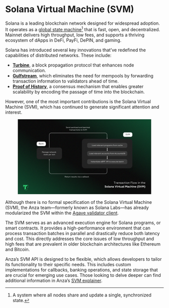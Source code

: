 # Solana Virtual Machine (SVM)

Solana is a leading blockchain network designed for widespread adoption. It operates as a [global state machine](#user-content-fn-1)[^1] that is fast, open, and decentralized. Mainnet delivers high throughput, low fees, and supports a thriving ecosystem of dApps in DeFi, PayFi, DePIN, and gaming.

Solana has introduced several key innovations that’ve redefined the capabilities of distributed networks. These include:

* [**Turbine**](https://docs.anza.xyz/consensus/turbine-block-propagation), a block propagation protocol that enhances node communication.
* [**Gulfstream**](https://solana.com/news/gulf-stream--solana-s-mempool-less-transaction-forwarding-protocol), which eliminates the need for mempools by forwarding transaction information to validators ahead of time.
* [**Proof of History**](https://solana.com/news/proof-of-history), a consensus mechanism that enables greater scalability by encoding the passage of time into the blockchain.&#x20;

However, one of the most important contributions is the Solana Virtual Machine (SVM), which has continued to generate significant attention and interest.

<figure><img src="../.gitbook/assets/33r.png" alt=""><figcaption></figcaption></figure>

Although there is no formal specification of the Solana Virtual Machine (SVM), the Anza team—formerly known as Solana Labs—has already modularized the SVM within the [Agave validator client](https://github.com/anza-xyz/agave).

The SVM serves as an advanced execution engine for Solana programs, or smart contracts. It provides a high-performance environment that can process transaction batches in parallel and drastically reduce both latency and cost. This directly addresses the core issues of low throughput and high fees that are prevalent in older blockchain architectures like Ethereum and Bitcoin.

Anza’s SVM API is designed to be flexible, which allows developers to tailor its functionality to their specific needs. This includes custom implementations for callbacks, banking operations, and state storage that are crucial for emerging use cases. Those looking to delve deeper can find additional information in Anza’s [SVM explainer](https://www.anza.xyz/blog/anzas-new-svm-api).

[^1]: A system where all nodes share and update a single, synchronized state.
